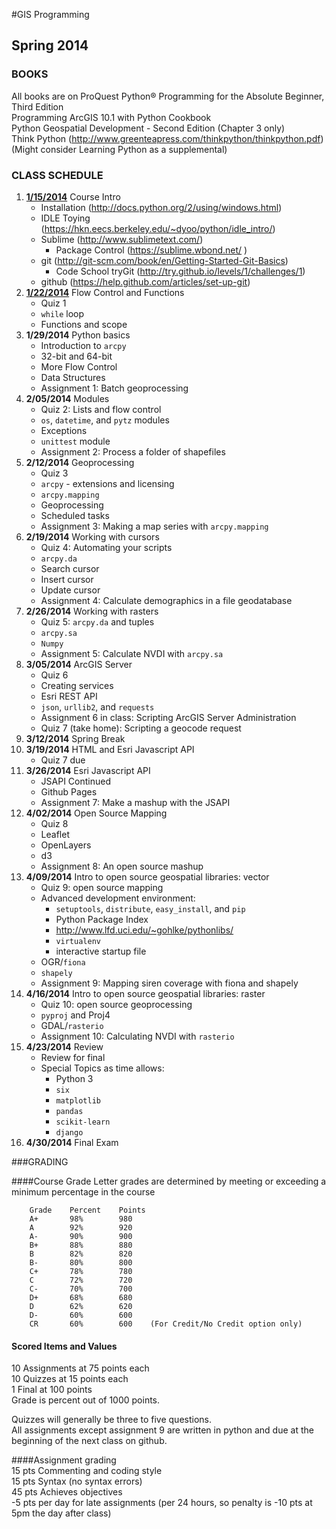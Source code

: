 #GIS Programming
## Spring 2014

### BOOKS
All books are on ProQuest
Python® Programming for the Absolute Beginner, Third Edition  
Programming ArcGIS 10.1 with Python Cookbook  
Python Geospatial Development - Second Edition (Chapter 3 only)  
Think Python (http://www.greenteapress.com/thinkpython/thinkpython.pdf)  
(Might consider Learning Python as a supplemental)  
  
  
### CLASS SCHEDULE  
  
  
1.  [**1/15/2014**](https://github.com/WUSTL-GIS-Programming-spring-2014/classinfo/blob/master/Class1.md)   Course Intro  
    *   Installation  (http://docs.python.org/2/using/windows.html)  
    *   IDLE Toying (https://hkn.eecs.berkeley.edu/~dyoo/python/idle_intro/)  
    *   Sublime (http://www.sublimetext.com/)  
        -   Package Control (https://sublime.wbond.net/ )  
    *   git (http://git-scm.com/book/en/Getting-Started-Git-Basics)  
        -   Code School tryGit (http://try.github.io/levels/1/challenges/1)  
    *   github (https://help.github.com/articles/set-up-git)  
2.  [**1/22/2014**](https://github.com/WUSTL-GIS-Programming-spring-2014/classinfo/blob/master/Class2.md)   Flow Control and Functions  
    *   Quiz 1  
    *   ```while``` loop  
    *   Functions and scope  
3.  **1/29/2014**  Python basics  
    *   Introduction to ```arcpy```  
    *   32-bit and 64-bit  
    *   More Flow Control  
    *   Data Structures  
    *   Assignment 1: Batch geoprocessing  
4.  **2/05/2014**   Modules  
    *   Quiz 2: Lists and flow control  
    *   ```os```, ```datetime```, and ```pytz``` modules  
    *   Exceptions  
    *   ```unittest``` module  
    *   Assignment 2: Process a folder of shapefiles  
5.  **2/12/2014**   Geoprocessing  
    *   Quiz 3  
    *   ```arcpy``` - extensions and licensing  
    *   ```arcpy.mapping```  
    *   Geoprocessing  
    *   Scheduled tasks  
    *   Assignment 3:  Making a map series with ```arcpy.mapping```  
6.  **2/19/2014**   Working with cursors  
    *   Quiz 4: Automating your scripts  
    *   ```arcpy.da```  
    *   Search cursor  
    *   Insert cursor  
    *   Update cursor  
    *   Assignment 4: Calculate demographics in a file geodatabase  
7.  **2/26/2014**   Working with rasters  
    *   Quiz 5: ```arcpy.da``` and tuples  
    *   ```arcpy.sa```  
    *   ```Numpy```  
    *   Assignment 5:  Calculate NVDI with ```arcpy.sa```  
8.  **3/05/2014**   ArcGIS Server  
    *   Quiz 6  
    *   Creating services  
    *   Esri REST API  
    *   ```json```, ```urllib2```, and ```requests```  
    *   Assignment 6 in class:  Scripting ArcGIS Server Administration  
    *   Quiz 7 (take home): Scripting a geocode request  
9.  **3/12/2014**   Spring Break  
10. **3/19/2014**   HTML and Esri Javascript API  
    *   Quiz 7 due  
11. **3/26/2014**   Esri Javascript API  
    *   JSAPI Continued  
    *   Github Pages  
    *   Assignment 7:  Make a mashup with the JSAPI  
12. **4/02/2014**   Open Source Mapping  
    *   Quiz 8  
    *   Leaflet  
    *   OpenLayers  
    *   d3  
    *   Assignment 8:  An open source mashup  
13. **4/09/2014**   Intro to open source geospatial libraries: vector  
    *   Quiz 9: open source mapping  
	*	Advanced development environment:  
		-	```setuptools```, ```distribute```, ```easy_install```, and ```pip```  
		-	Python Package Index  
		-	http://www.lfd.uci.edu/~gohlke/pythonlibs/  
		-	```virtualenv```  
		-	interactive startup file  
    *   OGR/```fiona```  
    *   ```shapely```  
    *   Assignment 9: Mapping siren coverage with fiona and shapely  
14. **4/16/2014**   Intro to open source geospatial libraries: raster  
    *   Quiz 10: open source geoprocessing  
    *   ```pyproj``` and Proj4  
    *   GDAL/```rasterio```  
    *   Assignment 10: Calculating NVDI with ```rasterio```  
15. **4/23/2014**   Review  
    *   Review for final  
    *   Special Topics as time allows:  
	    -    Python 3  
		-    ```six```  
		-    ```matplotlib```  
		-    ```pandas```  
		-    ```scikit-learn```  
		-    ```django```  
16. **4/30/2014**   Final Exam  

  
  
###GRADING

####Course Grade
Letter grades are determined by meeting or exceeding a minimum percentage in the course  
```
    Grade    Percent    Points    
    A+       98%        980    
    A        92%        920    
    A-       90%        900    
    B+       88%        880    
    B        82%        820    
    B-       80%        800    
    C+       78%        780    
    C        72%        720    
    C-       70%        700    
    D+       68%        680    
    D        62%        620    
    D-       60%        600    
    CR       60%        600    (For Credit/No Credit option only)
```
  
#### Scored Items and Values  
10 Assignments at 75 points each  
10 Quizzes at 15 points each  
1 Final at 100 points  
Grade is percent out of 1000 points.  
  
Quizzes will generally be three to five questions.  
All assignments except assignment 9 are written in python and due at the beginning of the next class on github.  
  
####Assignment grading  
15 pts Commenting and coding style  
15 pts Syntax (no syntax errors)  
45 pts Achieves objectives  
-5 pts per day for late assignments (per 24 hours, so penalty is -10 pts at 5pm the day after class)  

